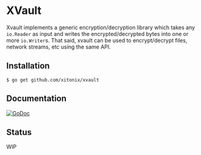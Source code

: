 # XVault

Xvault implements a generic encryption/decryption library which takes any `io.Reader` as input and writes the encrypted/decrypted bytes into one or more `io.Writer`s.  That said, xvault can be used to encrypt/decrypt files, network streams, etc using the same API.

## Installation

```shell
$ go get github.com/xitonix/xvault
```


## Documentation

 [![GoDoc](https://godoc.org/github.com/xitonix/xvault?status.svg)](https://godoc.org/github.com/xitonix/xvault)

## Status
WIP



